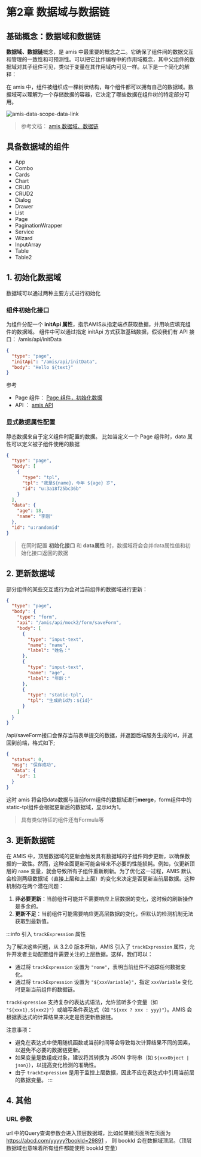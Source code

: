 # 第2章 数据域与数据链

## 基础概念：数据域和数据链
**数据域、数据链**概念，是 amis 中最重要的概念之二。它确保了组件间的数据交互和管理的一致性和可预测性。可以把它比作编程中的作用域概念，其中父组件的数据域对其子组件可见，类似于变量在其作用域内可见一样。以下是一个简化的解释：

在 amis 中，组件被组织成一棵树状结构，每个组件都可以拥有自己的数据域。数据域可以理解为一个存储数据的容器，它决定了哪些数据在组件树的特定部分可用。

![amis-data-scope-data-link](/img/amis/amis-data-scope-data-link.png)

> 参考文档： [amis 数据域、数据链](https://aisuda.bce.baidu.com/amis/zh-CN/docs/concepts/datascope-and-datachain)

## 具备数据域的组件

- App
- Combo
- Cards
- Chart
- CRUD
- CRUD2
- Dialog
- Drawer
- List
- Page
- PaginationWrapper
- Service
- Wizard
- InputArray
- Table
- Table2


## 1. 初始化数据域
数据域可以通过两种主要方式进行初始化

### 组件初始化接口
为组件分配一个 **initApi 属性**，指示AMIS从指定端点获取数据，并用响应填充组件的数据域。
组件中可以通过指定 initApi 方式获取基础数据，假设我们有 API 接口： /amis/api/initData
```json
{
  "type": "page",
  "initApi": "/amis/api/initData",
  "body": "Hello ${text}"
}
```
参考

- Page 组件：  [Page 组件，初始化数据](https://aisuda.bce.baidu.com/amis/zh-CN/components/page#%E9%A1%B5%E9%9D%A2%E5%88%9D%E5%A7%8B%E5%8C%96%E8%AF%B7%E6%B1%82)
- API ： [amis API](https://aisuda.bce.baidu.com/amis/zh-CN/docs/types/api?page=1)

### 显式数据属性配置
静态数据来自于定义组件时配置的数据。
比如当定义一个 Page 组件时，data 属性可以定义被子组件使用的数据
```json
{
  "type": "page",
  "body": [
    {
      "type": "tpl",
      "tpl": "我是${name}，今年 ${age} 岁",
      "id": "u:3a18f25bc36b"
    }
  ],
  "data": {
    "age": 18,
    "name": "李刚"
  },
  "id": "u:randomid"
}
```

> 在同时配置 **初始化接口** 和 **data属性** 时，数据域将会合并data属性值和初始化接口返回的数据


## 2. 更新数据域
部分组件的某些交互或行为会对当前组件的数据域进行更新：

```json
{
  "type": "page",
  "body": {
    "type": "form",
    "api": "/amis/api/mock2/form/saveForm",
    "body": [
      {
        "type": "input-text",
        "name": "name",
        "label": "姓名："
      },
      {
        "type": "input-text",
        "name": "age",
        "label": "年龄："
      },
      {
        "type": "static-tpl",
        "tpl": "生成的id为：${id}"
      }
    ]
  }
}
```
/api/saveForm接口会保存当前表单提交的数据，并返回后端服务生成的id，并返回到前端，格式如下;
```json
{
  "status": 0,
  "msg": "保存成功",
  "data": {
    "id": 1
  }
}
```
这时 amis 将会把data数据与当前form组件的数据域进行**merge**，form组件中的static-tpl组件会根据更新后的数据域，显示id为1。
> 具有类似特征的组件还有Formula等

## 3. 更新数据链

在 AMIS 中，顶层数据域的更新会触发具有数据域的子组件同步更新，以确保数据的一致性。然而，这种全面更新可能会带来不必要的性能损耗。例如，仅更新顶层的 `name` 变量，就会导致所有子组件重新刷新。为了优化这一过程，AMIS 默认会检测两级数据域（直接上层和上上层）的变化来决定是否更新当前层数据。这种机制存在两个潜在问题：

1. **非必要更新**：当前组件可能并不需要响应上层数据的变化，这时候的刷新操作是多余的。
2. **更新不足**：当前组件可能需要响应更高层数据的变化，但默认的检测机制无法获取到最新值。

:::info 引入 `trackExpression` 属性

为了解决这些问题，从 3.2.0 版本开始，AMIS 引入了 `trackExpression` 属性，允许开发者主动配置组件需要关注的上层数据。这样，我们可以：

- 通过将 `trackExpression` 设置为 `"none"`，表明当前组件不追踪任何数据变化。
- 通过将 `trackExpression` 设置为 `"${xxxVariable}"`，指定 `xxxVariable` 变化时更新当前组件的数据链。

`trackExpression` 支持复杂的表达式语法，允许监听多个变量（如 `"${xxx1},${xxx2}"`）或编写条件表达式（如 `"${xxx ? xxx : yyy}"`）。AMIS 会根据表达式的计算结果来决定是否更新数据链。


注意事项：
- 避免在表达式中使用随机函数或当前时间等会导致每次计算结果不同的因素，以避免不必要的数据链更新。
- 如果变量是数组或对象，建议将其转换为 JSON 字符串（如 `${xxxObject | json}`），以提高变化检测的准确性。
- 由于 `trackExpression` 是用于监控上层数据，因此不应在表达式中引用当前层的数据变量。
:::




## 4. 其他

### URL 参数
url 中的Query查询参数会进入顶层数据域，比如如果微页面所在页面为 https://abcd.com/yyyyy?bookId=29891 ， 则 bookId 会在数据域顶层。（顶层数据域也意味着所有组件都能使用 bookId 变量）



